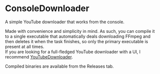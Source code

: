 # ConsoleDownloader
A simple YouTube downloader that works from the console.

Made with convenience and simplicity in mind. As such, you can compile it to a single executable that automatically deals downloading FFmpeg and then deletes it when the task finishes, so only the primary executable is present at all times.  
If you are looking for a full-fledged YouTube downloader with a UI, I recommend [YouTubeDownloader](https://github.com/Tyrrrz/YoutubeDownloader).

Compiled binaries are available from the Releases tab.
